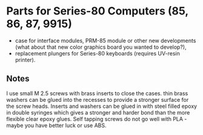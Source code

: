 
<h1>Parts for Series-80 Computers (85, 86, 87, 9915)</h1>

<ul>
  <li>case for interface modules, PRM-85 module or other new developments (what about that new color graphics board you wanted to develop?),</li>
  <li>replacement plungers for Series-80 keyboards (requires UV-resin printer).</li>
</ul>

<h2>Notes</h2>
I use small M 2.5 screws with brass inserts to close the cases. thin brass washers can be glued into the recesses to provide a stronger surface for the screw heads.
Inserts and washers can be glued in with steel filled epoxy in double syringes which gives a stronger and harder bond than the more flexible clear epoxy glues.
Self tapping screws do not go well with PLA - maybe you have better luck or use ABS.
